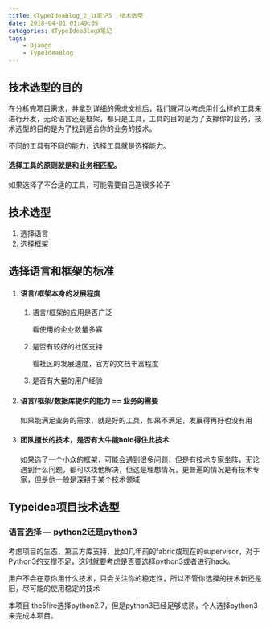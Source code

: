 ```yaml
---
title: 《TypeIdeaBlog_2_1》笔记5  技术选型
date: 2018-04-01 01:49:05
categories: 《TypeIdeaBlog》笔记
tags:
	- Django
	- TypeIdeaBlog
---
```


## 技术选型的目的

在分析完项目需求，并拿到详细的需求文档后，我们就可以考虑用什么样的工具来进行开发，无论语言还是框架，都只是工具，工具的目的是为了支撑你的业务，技术选型的目的是为了找到适合你的业务的技术。

不同的工具有不同的能力，选择工具就是选择能力。

#### 选择工具的原则就是和业务相匹配。

如果选择了不合适的工具，可能需要自己造很多轮子

## 技术选型

1. 选择语言
2. 选择框架

## 选择语言和框架的标准

1. #### 语言/框架本身的发展程度

   1. 语言/框架的应用是否广泛 

      看使用的企业数量多寡

   2. 是否有较好的社区支持

      看社区的发展速度，官方的文档丰富程度

   3. 是否有大量的用户经验

2. #### 语言/框架/数据库提供的能力 ==  业务的需要

   如果能满足业务的需求，就是好的工具，如果不满足，发展得再好也没有用

3. #### 团队擅长的技术，是否有大牛能hold得住此技术

   如果选了一个小众的框架，可能会遇到很多问题，但是有技术专家坐阵，无论遇到什么问题，都可以找他解决，但这是理想情况，更普遍的情况是有技术专家，但是他一般是深耕于某个技术领域



## Typeidea项目技术选型

### 语言选择 — python2还是python3

考虑项目的生态，第三方库支持，比如几年前的fabric或现在的supervisor，对于Python3的支撑不足，这时就要考虑是否要选择python3或者进行hack。

用户不会在意你用什么技术，只会关注你的稳定性，所以不管你选择的技术新还是旧，尽可能的使用稳定的技术

本项目 the5fire选择python2.7，但是python3已经足够成熟，个人选择python3来完成本项目。




